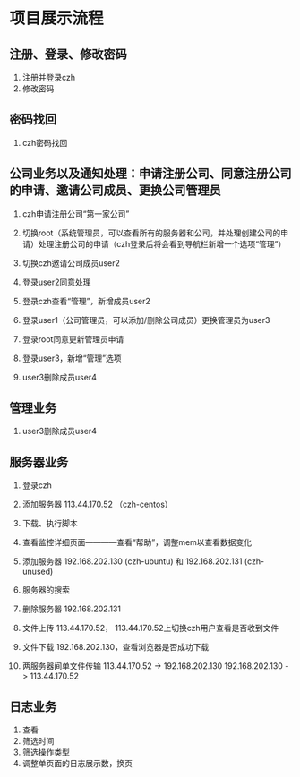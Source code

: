 # 项目展示流程
## 注册、登录、修改密码
1. 注册并登录czh
2. 修改密码

## 密码找回
1. czh密码找回

## 公司业务以及通知处理：申请注册公司、同意注册公司的申请、邀请公司成员、更换公司管理员
1. czh申请注册公司“第一家公司”
2. 切换root（系统管理员，可以查看所有的服务器和公司，并处理创建公司的申请）处理注册公司的申请（czh登录后将会看到导航栏新增一个选项“管理”）

3. 切换czh邀请公司成员user2
4. 登录user2同意处理
5. 登录czh查看“管理”，新增成员user2

6. 登录user1（公司管理员，可以添加/删除公司成员）更换管理员为user3
7. 登录root同意更新管理员申请
8. 登录user3，新增“管理”选项
9. user3删除成员user4


## 管理业务
1. user3删除成员user4


## 服务器业务
1. 登录czh
2. 添加服务器 113.44.170.52 （czh-centos）
3. 下载、执行脚本
4. 查看监控详细页面————查看“帮助”，调整mem以查看数据变化

5. 添加服务器 192.168.202.130 (czh-ubuntu) 和 192.168.202.131 (czh-unused)

6. 服务器的搜索

7. 删除服务器 192.168.202.131

8. 文件上传 113.44.170.52， 113.44.170.52上切换czh用户查看是否收到文件

9. 文件下载 192.168.202.130，查看浏览器是否成功下载

10. 两服务器间单文件传输
113.44.170.52 ->  192.168.202.130
192.168.202.130 -> 113.44.170.52


## 日志业务
1. 查看
2. 筛选时间
3. 筛选操作类型
4. 调整单页面的日志展示数，换页